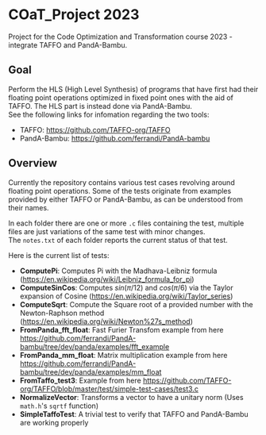 # COaT_Project 2023
Project for the Code Optimization and Transformation course 2023 - integrate TAFFO and PandA-Bambu.

## Goal

Perform the HLS (High Level Synthesis) of programs that have first had their floating point operations optimized in fixed point ones with the aid of TAFFO. The HLS part is instead done via PandA-Bambu. <br>
See the following links for infomation regarding the two tools:
- TAFFO: https://github.com/TAFFO-org/TAFFO
- PandA-Bambu: https://github.com/ferrandi/PandA-bambu

## Overview

Currently the repository contains various test cases revolving around floating point operations. Some of the tests originate from examples provided by either TAFFO or PandA-Bambu, as can be understood from their names.

In each folder there are one or more `.c` files containing the test, multiple files are just variations of the same test with minor changes. <br>
The `notes.txt` of each folder reports the current status of that test.

Here is the current list of tests:

- **ComputePi**: Computes Pi with the Madhava-Leibniz formula (https://en.wikipedia.org/wiki/Leibniz_formula_for_pi)
- **ComputeSinCos**: Computes $sin(\pi/12)$ and $cos(\pi/6)$ via the Taylor expansion of Cosine (https://en.wikipedia.org/wiki/Taylor_series)
- **ComputeSqrt**: Compute the Square root of a provided number with the Newton-Raphson method (https://en.wikipedia.org/wiki/Newton%27s_method)
- **FromPanda_fft_float**: Fast Furier Transfom example from here https://github.com/ferrandi/PandA-bambu/tree/dev/panda/examples/fft_example
- **FromPanda_mm_float**: Matrix multiplication example from here https://github.com/ferrandi/PandA-bambu/tree/dev/panda/examples/mm_float
- **FromTaffo_test3**: Example from here https://github.com/TAFFO-org/TAFFO/blob/master/test/simple-test-cases/test3.c
- **NormalizeVector**: Transforms a vector to have a unitary norm (Uses `math.h`'s `sqrtf` function)
- **SimpleTaffoTest**: A trivial test to verify that TAFFO and PandA-Bambu are working properly